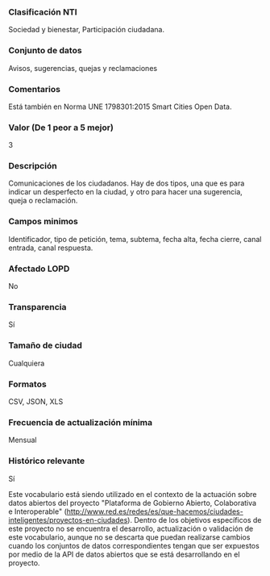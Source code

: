 ### Clasificación NTI
Sociedad y bienestar, Participación ciudadana.

### Conjunto de datos
Avisos, sugerencias, quejas y reclamaciones

### Comentarios
Está también en Norma UNE 1798301:2015 Smart Cities Open Data.

### Valor (De 1 peor a 5 mejor)
3

### Descripción
Comunicaciones de los ciudadanos. Hay de dos tipos, una que es para indicar un desperfecto en la ciudad, y otro para hacer una sugerencia, queja o reclamación.

### Campos minimos
Identificador, tipo de petición, tema, subtema, fecha alta, fecha cierre, canal entrada, canal respuesta.

### Afectado LOPD
No

### Transparencia
Sí

### Tamaño de ciudad
Cualquiera

### Formatos
CSV, JSON, XLS

### Frecuencia de actualización mínima
Mensual

### Histórico relevante
Sí


Este vocabulario está siendo utilizado en el contexto de la actuación sobre datos abiertos del proyecto "Plataforma de Gobierno Abierto, Colaborativa e Interoperable" (http://www.red.es/redes/es/que-hacemos/ciudades-inteligentes/proyectos-en-ciudades). Dentro de los objetivos específicos de este proyecto no se encuentra el desarrollo, actualización o validación de este vocabulario, aunque no se descarta que puedan realizarse cambios cuando los conjuntos de datos correspondientes tengan que ser expuestos por medio de la API de datos abiertos que se está desarrollando en el proyecto.
